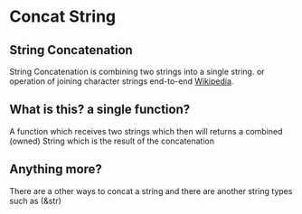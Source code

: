 # Concat String

## String Concatenation
String Concatenation is combining two strings into a single string. or operation of joining character strings end-to-end [Wikipedia](https://en.wikipedia.org/wiki/Concatenation). 

## What is this? a single function?
A function which receives two strings which then will returns a combined (owned) String which is the result of the concatenation

## Anything more?
There are a other ways to concat a string and there are another string types such as (&str)